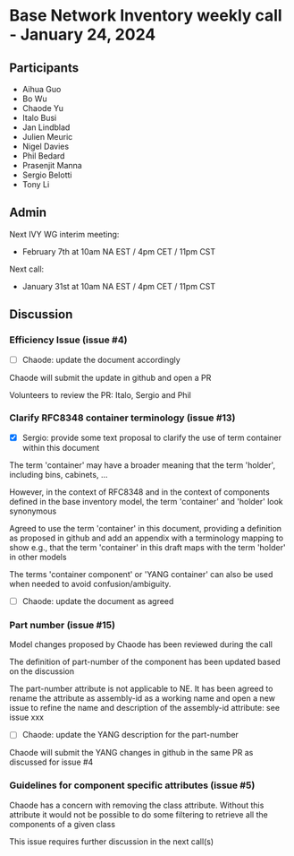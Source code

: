 # Base Network Inventory weekly call - January 24, 2024

## Participants

- Aihua Guo
- Bo Wu
- Chaode Yu
- Italo Busi
- Jan Lindblad
- Julien Meuric
- Nigel Davies
- Phil Bedard
- Prasenjit Manna
- Sergio Belotti
- Tony Li

## Admin

Next IVY WG interim meeting:

- February 7th at 10am NA EST / 4pm CET / 11pm CST

Next call:

- January 31st at 10am NA EST / 4pm CET / 11pm CST

## Discussion

### Efficiency Issue (issue #4)

- [ ] Chaode: update the document accordingly

Chaode will submit the update in github and open a PR

Volunteers to review the PR: Italo, Sergio and Phil

### Clarify RFC8348 container terminology (issue #13)

- [x] Sergio: provide some text proposal to clarify the use of term container within this document

The term 'container' may have a broader meaning that the term 'holder', including bins, cabinets, ...

However, in the context of RFC8348 and in the context of components defined in the base inventory model, the term 'container' and 'holder' look synonymous

Agreed to use the term 'container' in this document, providing a definition as proposed in github and add an appendix with a terminology mapping to show e.g., that the term 'container' in this draft maps with the term 'holder' in other models

The terms 'container component' or 'YANG container' can also be used when needed to avoid confusion/ambiguity.

- [ ] Chaode: update the document as agreed

### Part number (issue #15)

Model changes proposed by Chaode has been reviewed during the call

The definition of part-number of the component has been updated based on the discussion

The part-number attribute is not applicable to NE. It has been agreed to rename the attribute as assembly-id as a working name and open a new issue to refine the name and description of the assembly-id attribute: see issue xxx

- [ ] Chaode: update the YANG description for the part-number

Chaode will submit the YANG changes in github in the same PR as discussed for issue #4

### Guidelines for component specific attributes (issue #5)

Chaode has a concern with removing the class attribute. Without this attribute it would not be possible to do some filtering to retrieve all the components of a given class

This issue requires further discussion in the next call(s)
